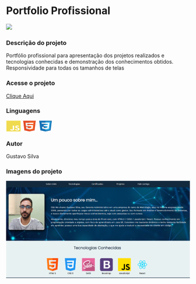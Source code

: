 <h1>Portfolio Profissional</h1>

<img src="https://img.shields.io/badge/STATUS%20-Em%20contru%C3%A7%C3%A3o-yellow"/>

<h3>Descrição do projeto</h3>
<p>Portfólio profissional para apresentação dos projetos realizados e tecnologias conhecidas e demonstração dos conhecimentos obtidos.
Responsividade para todas os tamanhos de telas</p>

<h3>Acesse o projeto</h3><a href="https://gustavocrs.github.io/portfolio/">Clique Aqui</a> 

<div><p><h3>Linguagens</h3></p>

<img align="center" alt="Js" height="30" width="40" src="https://raw.githubusercontent.com/devicons/devicon/master/icons/javascript/javascript-plain.svg">
<img align="center" alt="HTML" height="30" width="40" src="https://raw.githubusercontent.com/devicons/devicon/master/icons/html5/html5-original.svg">
<img align="center" alt="CSS" height="30" width="40" src="https://raw.githubusercontent.com/devicons/devicon/master/icons/css3/css3-original.svg">

</div>

<p><h3>Autor</h3> Gustavo Silva</p>

<h3>Imagens do projeto</h3>
<img alt="Imagem do projeto" src="./images/banner_portfolio.png"/>
